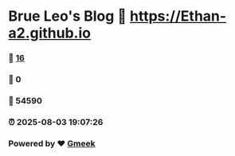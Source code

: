 # Brue Leo's Blog :link: https://Ethan-a2.github.io 
### :page_facing_up: [16](https://Ethan-a2.github.io/tag.html) 
### :speech_balloon: 0 
### :hibiscus: 54590 
### :alarm_clock: 2025-08-03 19:07:26 
### Powered by :heart: [Gmeek](https://github.com/Meekdai/Gmeek)
